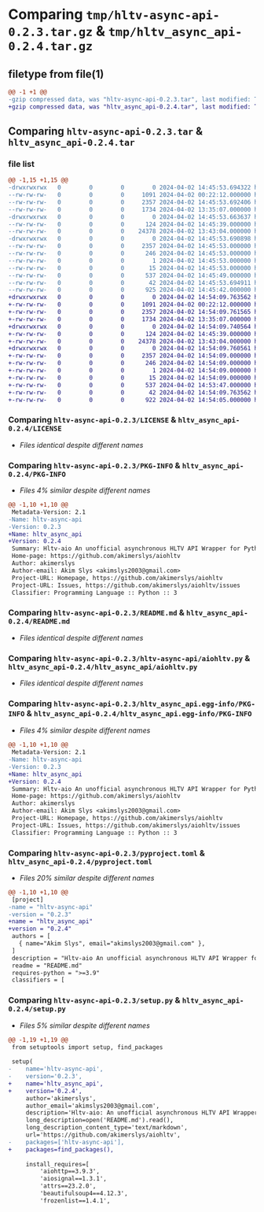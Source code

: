 # Comparing `tmp/hltv-async-api-0.2.3.tar.gz` & `tmp/hltv_async_api-0.2.4.tar.gz`

## filetype from file(1)

```diff
@@ -1 +1 @@
-gzip compressed data, was "hltv-async-api-0.2.3.tar", last modified: Tue Apr  2 14:45:53 2024, max compression
+gzip compressed data, was "hltv_async_api-0.2.4.tar", last modified: Tue Apr  2 14:54:09 2024, max compression
```

## Comparing `hltv-async-api-0.2.3.tar` & `hltv_async_api-0.2.4.tar`

### file list

```diff
@@ -1,15 +1,15 @@
-drwxrwxrwx   0        0        0        0 2024-04-02 14:45:53.694322 hltv-async-api-0.2.3/
--rw-rw-rw-   0        0        0     1091 2024-04-02 00:22:12.000000 hltv-async-api-0.2.3/LICENSE
--rw-rw-rw-   0        0        0     2357 2024-04-02 14:45:53.692406 hltv-async-api-0.2.3/PKG-INFO
--rw-rw-rw-   0        0        0     1734 2024-04-02 13:35:07.000000 hltv-async-api-0.2.3/README.md
-drwxrwxrwx   0        0        0        0 2024-04-02 14:45:53.663637 hltv-async-api-0.2.3/hltv-async-api/
--rw-rw-rw-   0        0        0      124 2024-04-02 14:45:39.000000 hltv-async-api-0.2.3/hltv-async-api/__init__.py
--rw-rw-rw-   0        0        0    24378 2024-04-02 13:43:04.000000 hltv-async-api-0.2.3/hltv-async-api/aiohltv.py
-drwxrwxrwx   0        0        0        0 2024-04-02 14:45:53.690898 hltv-async-api-0.2.3/hltv_async_api.egg-info/
--rw-rw-rw-   0        0        0     2357 2024-04-02 14:45:53.000000 hltv-async-api-0.2.3/hltv_async_api.egg-info/PKG-INFO
--rw-rw-rw-   0        0        0      246 2024-04-02 14:45:53.000000 hltv-async-api-0.2.3/hltv_async_api.egg-info/SOURCES.txt
--rw-rw-rw-   0        0        0        1 2024-04-02 14:45:53.000000 hltv-async-api-0.2.3/hltv_async_api.egg-info/dependency_links.txt
--rw-rw-rw-   0        0        0       15 2024-04-02 14:45:53.000000 hltv-async-api-0.2.3/hltv_async_api.egg-info/top_level.txt
--rw-rw-rw-   0        0        0      537 2024-04-02 14:45:49.000000 hltv-async-api-0.2.3/pyproject.toml
--rw-rw-rw-   0        0        0       42 2024-04-02 14:45:53.694911 hltv-async-api-0.2.3/setup.cfg
--rw-rw-rw-   0        0        0      925 2024-04-02 14:45:42.000000 hltv-async-api-0.2.3/setup.py
+drwxrwxrwx   0        0        0        0 2024-04-02 14:54:09.763562 hltv_async_api-0.2.4/
+-rw-rw-rw-   0        0        0     1091 2024-04-02 00:22:12.000000 hltv_async_api-0.2.4/LICENSE
+-rw-rw-rw-   0        0        0     2357 2024-04-02 14:54:09.761565 hltv_async_api-0.2.4/PKG-INFO
+-rw-rw-rw-   0        0        0     1734 2024-04-02 13:35:07.000000 hltv_async_api-0.2.4/README.md
+drwxrwxrwx   0        0        0        0 2024-04-02 14:54:09.740564 hltv_async_api-0.2.4/hltv_async_api/
+-rw-rw-rw-   0        0        0      124 2024-04-02 14:45:39.000000 hltv_async_api-0.2.4/hltv_async_api/__init__.py
+-rw-rw-rw-   0        0        0    24378 2024-04-02 13:43:04.000000 hltv_async_api-0.2.4/hltv_async_api/aiohltv.py
+drwxrwxrwx   0        0        0        0 2024-04-02 14:54:09.760561 hltv_async_api-0.2.4/hltv_async_api.egg-info/
+-rw-rw-rw-   0        0        0     2357 2024-04-02 14:54:09.000000 hltv_async_api-0.2.4/hltv_async_api.egg-info/PKG-INFO
+-rw-rw-rw-   0        0        0      246 2024-04-02 14:54:09.000000 hltv_async_api-0.2.4/hltv_async_api.egg-info/SOURCES.txt
+-rw-rw-rw-   0        0        0        1 2024-04-02 14:54:09.000000 hltv_async_api-0.2.4/hltv_async_api.egg-info/dependency_links.txt
+-rw-rw-rw-   0        0        0       15 2024-04-02 14:54:09.000000 hltv_async_api-0.2.4/hltv_async_api.egg-info/top_level.txt
+-rw-rw-rw-   0        0        0      537 2024-04-02 14:53:47.000000 hltv_async_api-0.2.4/pyproject.toml
+-rw-rw-rw-   0        0        0       42 2024-04-02 14:54:09.763562 hltv_async_api-0.2.4/setup.cfg
+-rw-rw-rw-   0        0        0      922 2024-04-02 14:54:05.000000 hltv_async_api-0.2.4/setup.py
```

### Comparing `hltv-async-api-0.2.3/LICENSE` & `hltv_async_api-0.2.4/LICENSE`

 * *Files identical despite different names*

### Comparing `hltv-async-api-0.2.3/PKG-INFO` & `hltv_async_api-0.2.4/PKG-INFO`

 * *Files 4% similar despite different names*

```diff
@@ -1,10 +1,10 @@
 Metadata-Version: 2.1
-Name: hltv-async-api
-Version: 0.2.3
+Name: hltv_async_api
+Version: 0.2.4
 Summary: Hltv-aio An unofficial asynchronous HLTV API Wrapper for Python
 Home-page: https://github.com/akimerslys/aiohltv
 Author: akimerslys
 Author-email: Akim Slys <akimslys2003@gmail.com>
 Project-URL: Homepage, https://github.com/akimerslys/aiohltv
 Project-URL: Issues, https://github.com/akimerslys/aiohltv/issues
 Classifier: Programming Language :: Python :: 3
```

### Comparing `hltv-async-api-0.2.3/README.md` & `hltv_async_api-0.2.4/README.md`

 * *Files identical despite different names*

### Comparing `hltv-async-api-0.2.3/hltv-async-api/aiohltv.py` & `hltv_async_api-0.2.4/hltv_async_api/aiohltv.py`

 * *Files identical despite different names*

### Comparing `hltv-async-api-0.2.3/hltv_async_api.egg-info/PKG-INFO` & `hltv_async_api-0.2.4/hltv_async_api.egg-info/PKG-INFO`

 * *Files 4% similar despite different names*

```diff
@@ -1,10 +1,10 @@
 Metadata-Version: 2.1
-Name: hltv-async-api
-Version: 0.2.3
+Name: hltv_async_api
+Version: 0.2.4
 Summary: Hltv-aio An unofficial asynchronous HLTV API Wrapper for Python
 Home-page: https://github.com/akimerslys/aiohltv
 Author: akimerslys
 Author-email: Akim Slys <akimslys2003@gmail.com>
 Project-URL: Homepage, https://github.com/akimerslys/aiohltv
 Project-URL: Issues, https://github.com/akimerslys/aiohltv/issues
 Classifier: Programming Language :: Python :: 3
```

### Comparing `hltv-async-api-0.2.3/pyproject.toml` & `hltv_async_api-0.2.4/pyproject.toml`

 * *Files 20% similar despite different names*

```diff
@@ -1,10 +1,10 @@
 [project]
-name = "hltv-async-api"
-version = "0.2.3"
+name = "hltv_async_api"
+version = "0.2.4"
 authors = [
   { name="Akim Slys", email="akimslys2003@gmail.com" },
 ]
 description = "Hltv-aio An unofficial asynchronous HLTV API Wrapper for Python"
 readme = "README.md"
 requires-python = ">=3.9"
 classifiers = [
```

### Comparing `hltv-async-api-0.2.3/setup.py` & `hltv_async_api-0.2.4/setup.py`

 * *Files 5% similar despite different names*

```diff
@@ -1,19 +1,19 @@
 from setuptools import setup, find_packages
 
 setup(
-    name='hltv-async-api',
-    version='0.2.3',
+    name='hltv_async_api',
+    version='0.2.4',
     author='akimerslys',
     author_email='akimslys2003@gmail.com',
     description='Hltv-aio: An unofficial asynchronous HLTV API Wrapper for Python',
     long_description=open('README.md').read(),
     long_description_content_type='text/markdown',
     url='https://github.com/akimerslys/aiohltv',
-    packages=['hltv-async-api'],
+    packages=find_packages(),
 
     install_requires=[
         'aiohttp==3.9.3',
         'aiosignal==1.3.1',
         'attrs==23.2.0',
         'beautifulsoup4==4.12.3',
         'frozenlist==1.4.1',
```

